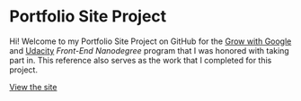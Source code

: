 Portfolio Site Project
======================

Hi! Welcome to my Portfolio Site Project on GitHub for the <a href="https://grow.google/">Grow with Google</a> and <a href="https://www.udacity.com/nanodegree">Udacity</a> <em>Front-End Nanodegree</em> program that I was honored with taking part in. This reference also serves as the work that I completed for this project.

[View the site](http://franciscusagnew.github.io/portfolio-site-project/)